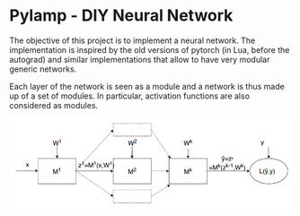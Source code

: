 # Pylamp - DIY Neural Network

The objective of this project is to implement a neural network. The implementation is inspired by the old versions of pytorch (in Lua, before the autograd) and similar implementations that allow to have very modular generic networks.

Each layer of the network is seen as a module and a network is thus made up of a set of modules. In particular, activation functions are also considered as modules.

![Modular architecture of a network](https://github.com/Anidwyd/pylamp/blob/main/docs/modular_net_arch.png?raw=true)